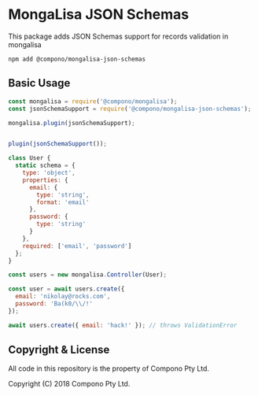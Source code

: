 # MongaLisa JSON Schemas

This package adds JSON Schemas support for records validation in mongalisa

```
npm add @compono/mongalisa-json-schemas
```

## Basic Usage

```js
const mongalisa = require('@compono/mongalisa');
const jsonSchemaSupport = require('@compono/mongalisa-json-schemas');

mongalisa.plugin(jsonSchemaSupport);


plugin(jsonSchemaSupport());

class User {
  static schema = {
    type: 'object',
    properties: {
      email: {
        type: 'string',
        format: 'email'
      },
      password: {
        type: 'string'
      }
    },
    required: ['email', 'password']
  };
}

const users = new mongalisa.Controller(User);

const user = await users.create({
  email: 'nikolay@rocks.com',
  password: 'Ba(k0/\\/!'
});

await users.create({ email: 'hack!' }); // throws ValidationError
```

## Copyright & License

All code in this repository is the property of Compono Pty Ltd.

Copyright (C) 2018 Compono Pty Ltd.
